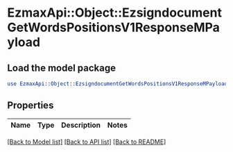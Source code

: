 # EzmaxApi::Object::EzsigndocumentGetWordsPositionsV1ResponseMPayload

## Load the model package
```perl
use EzmaxApi::Object::EzsigndocumentGetWordsPositionsV1ResponseMPayload;
```

## Properties
Name | Type | Description | Notes
------------ | ------------- | ------------- | -------------

[[Back to Model list]](../README.md#documentation-for-models) [[Back to API list]](../README.md#documentation-for-api-endpoints) [[Back to README]](../README.md)


